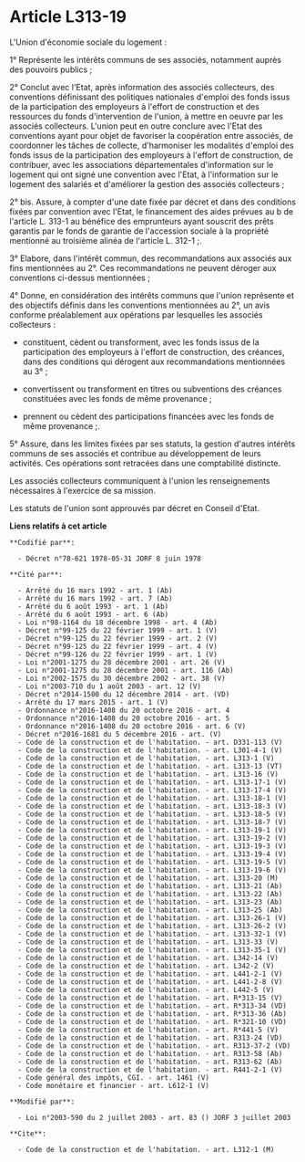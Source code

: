 # Article L313-19

L'Union d'économie sociale du logement :

1° Représente les intérêts communs de ses associés, notamment auprès des pouvoirs publics ;

2° Conclut avec l'Etat, après information des associés collecteurs, des conventions définissant des politiques nationales
d'emploi des fonds issus de la participation des employeurs à l'effort de construction et des ressources du fonds
d'intervention de l'union, à mettre en oeuvre par les associés collecteurs. L'union peut en outre conclure avec l'Etat des
conventions ayant pour objet de favoriser la coopération entre associés, de coordonner les tâches de collecte, d'harmoniser
les modalités d'emploi des fonds issus de la participation des employeurs à l'effort de construction, de contribuer, avec les
associations départementales d'information sur le logement qui ont signé une convention avec l'Etat, à l'information sur le
logement des salariés et d'améliorer la gestion des associés collecteurs ;

2° bis. Assure, à compter d'une date fixée par décret et dans des conditions fixées par convention avec l'Etat, le
financement des aides prévues au b de l'article L. 313-1 au bénéfice des emprunteurs ayant souscrit des prêts garantis par le
fonds de garantie de l'accession sociale à la propriété mentionné au troisième alinéa de l'article L. 312-1 ;.

3° Elabore, dans l'intérêt commun, des recommandations aux associés aux fins mentionnées au 2°. Ces recommandations ne
peuvent déroger aux conventions ci-dessus mentionnées ;

4° Donne, en considération des intérêts communs que l'union représente et des objectifs définis dans les conventions
mentionnées au 2°, un avis conforme préalablement aux opérations par lesquelles les associés collecteurs :

- constituent, cèdent ou transforment, avec les fonds issus de la participation des employeurs à l'effort de construction,
des créances, dans des conditions qui dérogent aux recommandations mentionnées au 3° ;

- convertissent ou transforment en titres ou subventions des créances constituées avec les fonds de même provenance ;

- prennent ou cèdent des participations financées avec les fonds de même provenance ;.

5° Assure, dans les limites fixées par ses statuts, la gestion d'autres intérêts communs de ses associés et contribue au
développement de leurs activités. Ces opérations sont retracées dans une comptabilité distincte.

Les associés collecteurs communiquent à l'union les renseignements nécessaires à l'exercice de sa mission.

Les statuts de l'union sont approuvés par décret en Conseil d'Etat.

**Liens relatifs à cet article**

	**Codifié par**:

	  - Décret n°78-621 1978-05-31 JORF 8 juin 1978

	**Cité par**:

	  - Arrêté du 16 mars 1992 - art. 1 (Ab)
	  - Arrêté du 16 mars 1992 - art. 7 (Ab)
	  - Arrêté du 6 août 1993 - art. 1 (Ab)
	  - Arrêté du 6 août 1993 - art. 6 (Ab)
	  - Loi n°98-1164 du 18 décembre 1998 - art. 4 (Ab)
	  - Décret n°99-125 du 22 février 1999 - art. 1 (V)
	  - Décret n°99-125 du 22 février 1999 - art. 2 (V)
	  - Décret n°99-125 du 22 février 1999 - art. 4 (V)
	  - Décret n°99-126 du 22 février 1999 - art. 1 (V)
	  - Loi n°2001-1275 du 28 décembre 2001 - art. 26 (V)
	  - Loi n°2001-1275 du 28 décembre 2001 - art. 116 (Ab)
	  - Loi n°2002-1575 du 30 décembre 2002 - art. 38 (V)
	  - Loi n°2003-710 du 1 août 2003 - art. 12 (V)
	  - Décret n°2014-1500 du 12 décembre 2014 - art. (VD)
	  - Arrêté du 17 mars 2015 - art. 1 (V)
	  - Ordonnance n°2016-1408 du 20 octobre 2016 - art. 4
	  - Ordonnance n°2016-1408 du 20 octobre 2016 - art. 5
	  - Ordonnance n°2016-1408 du 20 octobre 2016 - art. 6 (V)
	  - Décret n°2016-1681 du 5 décembre 2016 - art. (V)
	  - Code de la construction et de l'habitation. - art. D331-113 (V)
	  - Code de la construction et de l'habitation. - art. L301-4-1 (V)
	  - Code de la construction et de l'habitation. - art. L313-1 (V)
	  - Code de la construction et de l'habitation. - art. L313-13 (VT)
	  - Code de la construction et de l'habitation. - art. L313-16 (V)
	  - Code de la construction et de l'habitation. - art. L313-17-1 (V)
	  - Code de la construction et de l'habitation. - art. L313-17-4 (V)
	  - Code de la construction et de l'habitation. - art. L313-18-1 (V)
	  - Code de la construction et de l'habitation. - art. L313-18-3 (V)
	  - Code de la construction et de l'habitation. - art. L313-18-5 (V)
	  - Code de la construction et de l'habitation. - art. L313-18-7 (V)
	  - Code de la construction et de l'habitation. - art. L313-19-1 (V)
	  - Code de la construction et de l'habitation. - art. L313-19-2 (V)
	  - Code de la construction et de l'habitation. - art. L313-19-3 (V)
	  - Code de la construction et de l'habitation. - art. L313-19-4 (V)
	  - Code de la construction et de l'habitation. - art. L313-19-5 (V)
	  - Code de la construction et de l'habitation. - art. L313-19-6 (V)
	  - Code de la construction et de l'habitation. - art. L313-20 (M)
	  - Code de la construction et de l'habitation. - art. L313-21 (Ab)
	  - Code de la construction et de l'habitation. - art. L313-22 (Ab)
	  - Code de la construction et de l'habitation. - art. L313-23 (Ab)
	  - Code de la construction et de l'habitation. - art. L313-25 (Ab)
	  - Code de la construction et de l'habitation. - art. L313-26-1 (V)
	  - Code de la construction et de l'habitation. - art. L313-26-2 (V)
	  - Code de la construction et de l'habitation. - art. L313-32-1 (V)
	  - Code de la construction et de l'habitation. - art. L313-33 (V)
	  - Code de la construction et de l'habitation. - art. L313-35-1 (V)
	  - Code de la construction et de l'habitation. - art. L342-14 (V)
	  - Code de la construction et de l'habitation. - art. L342-2 (V)
	  - Code de la construction et de l'habitation. - art. L441-2-1 (V)
	  - Code de la construction et de l'habitation. - art. L441-2-8 (V)
	  - Code de la construction et de l'habitation. - art. L442-5 (V)
	  - Code de la construction et de l'habitation. - art. R*313-15 (V)
	  - Code de la construction et de l'habitation. - art. R*313-34 (VD)
	  - Code de la construction et de l'habitation. - art. R*313-36 (Ab)
	  - Code de la construction et de l'habitation. - art. R*321-10 (VD)
	  - Code de la construction et de l'habitation. - art. R*441-5 (V)
	  - Code de la construction et de l'habitation. - art. R313-24 (VD)
	  - Code de la construction et de l'habitation. - art. R313-37-2 (VD)
	  - Code de la construction et de l'habitation. - art. R313-58 (Ab)
	  - Code de la construction et de l'habitation. - art. R313-62 (Ab)
	  - Code de la construction et de l'habitation. - art. R441-2-1 (V)
	  - Code général des impôts, CGI. - art. 1461 (V)
	  - Code monétaire et financier - art. L612-1 (V)

	**Modifié par**:

	  - Loi n°2003-590 du 2 juillet 2003 - art. 83 () JORF 3 juillet 2003

	**Cite**:

	  - Code de la construction et de l'habitation. - art. L312-1 (M)
